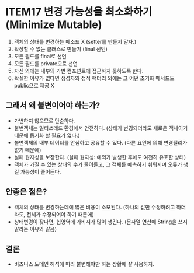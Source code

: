 # ITEM17 변경 가능성을 최소화하기 (Minimize Mutable)

1. 객체의 상태를 변경하는 메소드 X (setter를 만들지 말자.)
2. 확장할 수 없는 클래스로 만들기 (final 선언)
3. 모든 필드를 final로 선언
4. 모든 필드를 private으로 선언
5. 자신 외에는 내부의 가변 컴포넌트에 접근하지 못하도록 한다.
6. 확실한 이유가 없다면 생성자와 정적 팩터리 외에는 그 어떤 초기화 메서드도 public으로 제공 X

## 그래서 왜 불변이어야 하는가?
- 가변하지 않으므로 단순하다.
- 불변객체는 멀티쓰레드 환경에서 안전하다. (상태가 변경되더라도 새로운 객체이기 때문에 동기화 할 필요가 없다.)
- 불변객체의 내부 데이터를 안심하고 공유할 수 있다. (다른 요인에 의해 변경될리가 없기 떼문에)
- 실패 원자성을 보장한다. (실패 원자성: 예외가 발생한 후에도 여전히 유효한 상태)
- 객체가 가질 수 있는 상태의 수가 줄어들고, 그 객체를 예측하기 쉬워지며 오류가 생길 가능성이 줄어든다.

## 안좋은 점은?
- 객체의 상태를 변경하는데에 많은 비용이 소모된다. (하나의 값만 수정하려고 하더라도, 전체가 수정되어야 하기 때문에)
- 상태변경이 잦다면, 힙영역에 가비지가 많이 생긴다. (문자열 연산에 String을 쓰지 말라는 이유와 같음)

## 결론
- 비즈니스 도메인 해석에 따라 불변해야만 하는 상황에 잘 사용하자.